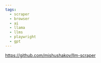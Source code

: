 ```yaml
---
tags:
  - scraper
  - browser
  - ai
  - llama
  - llms
  - playwright
  - gpt
---
```

https://github.com/mishushakov/llm-scraper